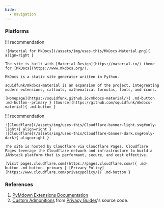 ```yaml
---
hide:
  - navigation
---
```


### Platforms

!!! recommendation

    ![Material for MkDocs](/assets/img/uses-this/MkDocs-Material.png){ align=right }

    The site is built with [Material Design](https://material.io/) theme for [MkDocs](https://www.mkdocs.org/).

    MkDocs is a static site generator written in Python.

    squidfunk/mkdocs-material is an expansion of the project, integreating modern extensions, callouts, mathematical formulas, fonts, and icons.

    [Homepage](https://squidfunk.github.io/mkdocs-material/){ .md-button .md-button--primary } [Source](https://github.com/squidfunk/mkdocs-material){ .md-button }

!!! recommendation

    ![Cloudflare](/assets/img/uses-this/Cloudflare-banner-light.svg#only-light){ align=right }
    ![Cloudflare](/assets/img/uses-this/Cloudflare-banner-dark.svg#only-dark){ align=right }

    The site is hosted by Cloudflare via Cloudflare Pages. Cloudflare Pages leverage the Cloudflare network and infrastructure to build a JAMstack platform that is performant, secure, and cost effective.

    [Visit pages.cloudflare.com](https://pages.cloudflare.com/){ .md-button .md-button--primary } [Privacy Policy](https://www.cloudflare.com/privacypolicy/){ .md-button }

### References

1. [PyMdown Extensions Documentation](https://facelessuser.github.io/pymdown-extensions/)
2. [Custom Admonitions](https://github.com/privacyguides/privacyguides.org/blob/main/docs/stylesheets/extra.css) from [Privacy Guides](https://www.privacyguides.org/)'s source code.